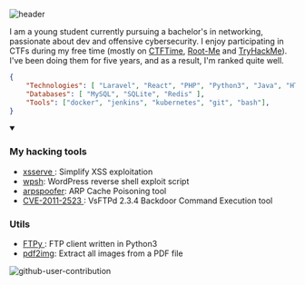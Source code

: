 ![header](https://capsule-render.vercel.app/api?type=waving&color=auto&height=220&section=header&text=Anas&fontSize=60&animation=fadeIn&fontAlignY=38&desc=Pentester%2C%20Developer&descAlignY=51&descAlign=62)


I am a young student currently pursuing a bachelor's in networking, passionate about dev and offensive cybersecurity. I enjoy participating in CTFs during my free time (mostly on <a href="https://ctftime.org/user/157452">CTFTime</a>, <a href="https://www.root-me.org/NullBrunk?q=%2FNullbrunk">Root-Me</a> and <a href="https://tryhackme.com/r/p/NullBrunk">TryHackMe</a>). I've been doing them for five years, and as a result, I'm ranked quite well.

```json
{
    "Technologies": [ "Laravel", "React", "PHP", "Python3", "Java", "HTML/CSS/JS" ],
    "Databases": [ "MySQL", "SQLite", "Redis" ],
    "Tools": ["docker", "jenkins", "kubernetes", "git", "bash"],
}
```

<details open>
    <summary><h3>My hacking tools</h3></summary>
    <ul>
        <li><a href="https://www.github.com/NullBrunk/https://github.com/NullBrunk/xsserve">xsserve </a>: Simplify XSS exploitation</li>
        <li><a href="https://www.github.com/NullBrunk/wpsh">wpsh</a>: WordPress reverse shell exploit script</li>
        <li><a href="https://www.github.com/NullBrunk/arpspoofer">arpspoofer</a>: ARP Cache Poisoning tool</li>
        <li><a href="https://www.github.com/NullBrunk/CVE-2011-2523 ">CVE-2011-2523 </a>: VsFTPd 2.3.4 Backdoor Command Execution tool</li>
    </ul>
    <summary><h3>Utils</h3></summary>
    <ul>
        <li><a href="https://www.github.com/NullBrunk/FTPy ">FTPy </a>:  FTP client written in Python3 </li>
        <li><a href="https://www.github.com/NullBrunk/arpspoofer">pdf2img</a>: Extract all images from a PDF file </li>
    </ul>
</details>

![github-user-contribution](https://github.com/user-attachments/assets/5154ecd3-dfc4-4dca-8da8-1ad25be97a6b)

